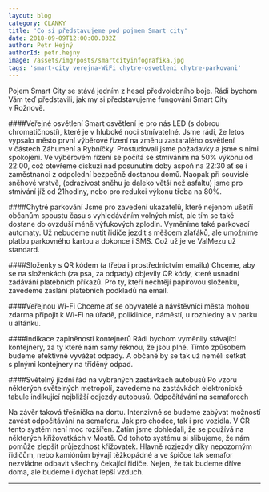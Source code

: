 ```yaml
---
layout: blog
category: CLANKY
title: 'Co si představujeme pod pojmem Smart city'
date: 2018-09-09T12:00:00.032Z
author: Petr Hejný
authorId: petr.hejny
image: /assets/img/posts/smartcityinfografika.jpg
tags: 'smart-city verejna-WiFi chytre-osvetleni chytre-parkovani'
---
```

Pojem Smart City se stává jedním z hesel předvolebního boje. Rádi bychom Vám teď představili, 
jak my si představujeme fungování Smart City v Rožnově.

####Veřejné osvětlení
Smart osvětlení je pro nás LED (s dobrou chromatičností), které je v hluboké noci stmívatelné. 
Jsme rádi, že letos vypsalo město první výběrové řízení na změnu zastaralého osvětlení v částech Záhumení a Rybníčky. Prostudovali jsme požadavky a jsme s nimi spokojeni. Ve výběrovém řízení se počítá se stmíváním na 50% výkonu od 22:00, což otevřeme diskuzi nad posunutím doby aspoň na 22:30 ať se i zaměstnanci z odpolední bezpečně dostanou domů. Naopak při souvislé sněhové vrstvě, (odrazivost sněhu je daleko větší než asfaltu) jsme pro stmívání jíž od 21hodiny, nebo pro redukci výkonu třeba na 80%.

####Chytré parkování
Jsme pro zavedení ukazatelů, které nejenom ušetří občanům spoustu času s vyhledáváním volných míst, 
ale tím se také dostane do ovzduší méně výfukových zplodin. Vyměníme také parkovací automaty. 
Už nebudeme nutit řidiče jezdit s měšcem zlaťáků, ale umožníme platbu parkovného kartou a dokonce i SMS. 
Což už je ve ValMezu už standard.

####Složenky s QR kódem (a třeba i prostřednictvím emailu)
Chceme, aby se na složenkách (za psa, za odpady) objevily QR kódy, které usnadní zadávání platebních příkazů. Pro ty, kteří nechtějí papírovou složenku, zavedeme zaslání platebních podkladů na email.

####Veřejnou Wi-Fi
Chceme ať se obyvatelé a návštěvníci města mohou zdarma připojit k Wi-Fi na úřadě, poliklinice, náměstí, u rozhledny a v parku u altánku.

####Indikace zaplněnosti kontejnerů
Rádi bychom vyměnily stávající kontejnery, za ty které nám samy řeknou, že jsou plné. Tímto způsobem budeme efektivně vyvážet odpady. A občané by se tak už neměli setkat s plnými kontejnery na tříděný odpad.

####Světelný jízdní řád na vybraných zastávkách autobusů
Po vzoru některých světelných metropolí, zavedeme na zastávkách elektronické tabule indikující nejbližší odjezdy autobusů.
Odpočítávání na semaforech

Na závěr taková třešnička na dortu. Intenzivně se budeme zabývat možností zavést odpočítávání na semaforu. Jak pro chodce, tak i pro vozidla. V ČR tento systém není moc rozšířen. Zatím jsme dohledali, že se používá na některých křižovatkách v Mostě. Od tohoto systému si slibujeme, že nám pomůže zlepšit průjezdnost křižovatek. Hlavně rozjezdy díky nepozorným řidičům, nebo kamiónům bývají těžkopádné a ve špičce tak semafor nezvládne odbavit všechny čekající řidiče.  Nejen, že tak budeme dříve doma, ale budeme i dýchat lepší vzduch.

- - -
